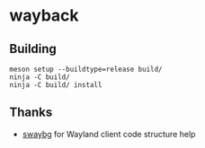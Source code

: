 # wayback

## Building

```
meson setup --buildtype=release build/
ninja -C build/
ninja -C build/ install
```

## Thanks

- [swaybg][swaybg] for Wayland client code structure help

[swaybg]: https://github.com/swaywm/swaybg
